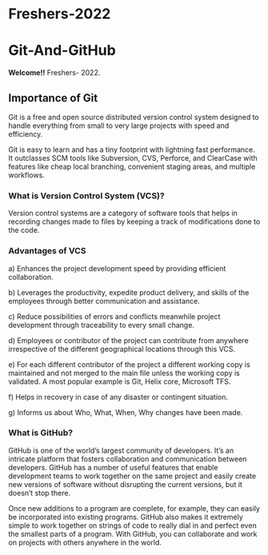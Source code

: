 # Freshers-2022 
# Git-And-GitHub
**Welcome!!** Freshers- 2022.

## Importance of Git

Git is a free and open source distributed version control system designed to handle everything from small to very large projects with speed and efficiency.

Git is easy to learn and has a tiny footprint with lightning fast performance. It outclasses SCM tools like Subversion, CVS, Perforce, and ClearCase with features like cheap local branching, convenient staging areas, and multiple workflows.

### What is Version Control System (VCS)?

Version control systems are a category of software tools that helps in recording changes made to files by keeping a track of modifications done to the code.

### Advantages of VCS

a) Enhances the project development speed by providing efficient collaboration.

b) Leverages the productivity, expedite product delivery, and skills of the employees through better communication and assistance.

c) Reduce possibilities of errors and conflicts meanwhile project development through traceability to every small change.

d) Employees or contributor of the project can contribute from anywhere irrespective of the different geographical locations through this VCS.

e) For each different contributor of the project a different working copy is maintained and not merged to the main file unless the working copy is validated. A most popular example is Git, Helix core, Microsoft TFS.

f) Helps in recovery in case of any disaster or contingent situation.

g) Informs us about Who, What, When, Why changes have been made.

### What is GitHub?

GitHub is one of the world’s largest community of developers. It’s an intricate platform that fosters collaboration and communication between developers. GitHub has a number of useful features that enable development teams to work together on the same project and easily create new versions of software without disrupting the current versions, but it doesn’t stop there.

Once new additions to a program are complete, for example, they can easily be incorporated into existing programs. GitHub also makes it extremely simple to work together on strings of code to really dial in and perfect even the smallest parts of a program. With GitHub, you can collaborate and work on projects with others anywhere in the world.
